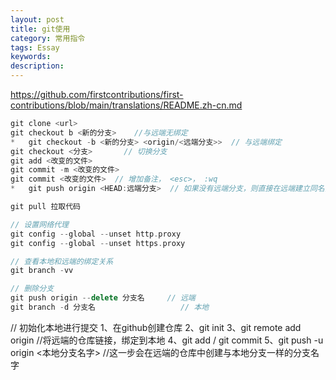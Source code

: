 ```yaml
---
layout: post
title: git使用
category: 常用指令
tags: Essay
keywords: 
description: 
---
```


<https://github.com/firstcontributions/first-contributions/blob/main/translations/README.zh-cn.md>

```cpp
git clone <url>
git checkout b <新的分支>    //与远端无绑定
*	git checkout -b <新的分支> <origin/<远端分支>>	// 与远端绑定
git checkout <分支>  		// 切换分支
git add <改变的文件>
git commit -m <改变的文件>
git commit <改变的文件>	// 增加备注， <esc>， :wq
*	git push origin <HEAD:远端分支>  // 如果没有远端分支，则直接在远端建立同名分支

git pull 拉取代码

// 设置网络代理
git config --global --unset http.proxy
git config --global --unset https.proxy

// 查看本地和远端的绑定关系
git branch -vv

// 删除分支
git push origin --delete 分支名     // 远端
git branch -d 分支名					// 本地
```
// 初始化本地进行提交
1、在github创建仓库
2、git init
3、git remote add origin <url> //将远端的仓库链接，绑定到本地
4、git add / git commit
5、git push -u origin <本地分支名字>   //这一步会在远端的仓库中创建与本地分支一样的分支名字

